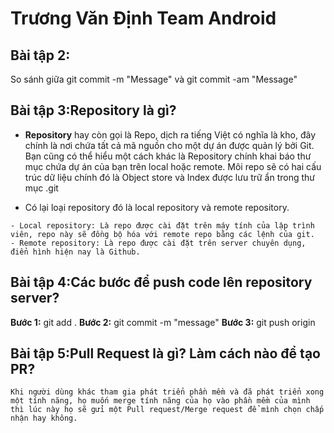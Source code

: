 # Trương Văn Định Team Android

## Bài tập 2:

So sánh giữa git commit -m "Message" và git commit -am "Message"

## Bài tập 3:Repository là gì?
   + **Repository** hay còn gọi là Repo, dịch ra tiếng Việt có nghĩa là kho, đây chính là nơi chứa tất cả mã nguồn cho một dự án được quản lý bởi Git. Bạn cũng có thể hiểu một cách khác là Repository chính khai báo thư mục chứa dự án của bạn trên local hoặc remote. Môi repo sẽ có hai cấu trúc dữ liệu chính đó là Object store và Index được lưu trữ ẩn trong thư mục .git

   + Có lại loại repository đó là local repository và remote repository.

	- Local repository: Là repo được cài đặt trên máy tính của lập trình viên, repo này sẽ đồng bộ hóa với remote repo bằng các lệnh của git.
	- Remote repository: Là repo được cài đặt trên server chuyên dụng, điển hình hiện nay là Github.


## Bài tập 4:Các bước để push code lên repository server?
   **Bước 1:** git add .
   **Bước 2:** git commit -m "message"
   **Bước 3:** git push origin <name-branch>

## Bài tập 5:Pull Request là gì? Làm cách nào để tạo PR?
    Khi người dùng khác tham gia phát triển phần mềm và đã phát triển xong một tính năng, họ muốn merge tính năng của họ vào phần mềm của mình thì lúc này họ sẽ gửi một Pull request/Merge request để mình chọn chấp nhận hay không.

